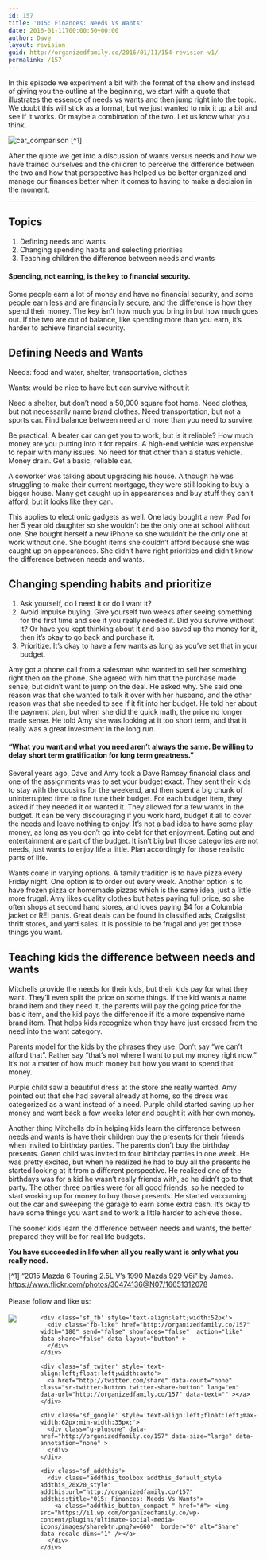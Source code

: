 ```yaml
---
id: 157
title: '015: Finances: Needs Vs Wants'
date: 2016-01-11T00:00:50+00:00
author: Dave
layout: revision
guid: http://organizedfamily.co/2016/01/11/154-revision-v1/
permalink: /157
---
```

In this episode we experiment a bit with the format of the show and instead of giving you the outline at the beginning, we start with a quote that illustrates the essence of needs vs wants and then jump right into the topic. We doubt this will stick as a format, but we just wanted to mix it up a bit and see if it works. Or maybe a combination of the two. Let us know what you think.

<img src="https://i0.wp.com/organizedfamily.co/wp-content/uploads/2016/01/car_comparison.jpg?w=660" alt="car_comparison" data-recalc-dims="1" /> [^1]

After the quote we get into a discussion of wants versus needs and how we have trained ourselves and the children to perceive the difference between the two and how that perspective has helped us be better organized and manage our finances better when it comes to having to make a decision in the moment.

* * *

## Topics

  1. Defining needs and wants
  2. Changing spending habits and selecting priorities
  3. Teaching children the difference between needs and wants

#### Spending, not earning, is the key to financial security.

Some people earn a lot of money and have no financial security, and some people earn less and are financially secure, and the difference is how they spend their money. The key isn&#8217;t how much you bring in but how much goes out. If the two are out of balance, like spending more than you earn, it&#8217;s harder to achieve financial security.

## Defining Needs and Wants

Needs: food and water, shelter, transportation, clothes

Wants: would be nice to have but can survive without it

Need a shelter, but don&#8217;t need a 50,000 square foot home. Need clothes, but not necessarily name brand clothes. Need transportation, but not a sports car. Find balance between need and more than you need to survive.

Be practical. A beater car can get you to work, but is it reliable? How much money are you putting into it for repairs. A high-end vehicle was expensive to repair with many issues. No need for that other than a status vehicle. Money drain. Get a basic, reliable car.

A coworker was talking about upgrading his house. Although he was struggling to make their current mortgage, they were still looking to buy a bigger house. Many get caught up in appearances and buy stuff they can&#8217;t afford, but it looks like they can.

This applies to electronic gadgets as well. One lady bought a new iPad for her 5 year old daughter so she wouldn&#8217;t be the only one at school without one. She bought herself a new iPhone so she wouldn&#8217;t be the only one at work without one. She bought items she couldn&#8217;t afford because she was caught up on appearances. She didn&#8217;t have right priorities and didn&#8217;t know the difference between needs and wants.

## Changing spending habits and prioritize

  1. Ask yourself, do I need it or do I want it?
  2. Avoid impulse buying. Give yourself two weeks after seeing something for the first time and see if you really needed it. Did you survive without it? Or have you kept thinking about it and also saved up the money for it, then it&#8217;s okay to go back and purchase it.
  3. Prioritize. It&#8217;s okay to have a few wants as long as you&#8217;ve set that in your budget.

Amy got a phone call from a salesman who wanted to sell her something right then on the phone. She agreed with him that the purchase made sense, but didn&#8217;t want to jump on the deal. He asked why. She said one reason was that she wanted to talk it over with her husband, and the other reason was that she needed to see if it fit into her budget. He told her about the payment plan, but when she did the quick math, the price no longer made sense. He told Amy she was looking at it too short term, and that it really was a great investment in the long run.

#### &#8220;What you want and what you need aren&#8217;t always the same. Be willing to delay short term gratification for long term greatness.&#8221;

Several years ago, Dave and Amy took a Dave Ramsey financial class and one of the assignments was to set your budget exact. They sent their kids to stay with the cousins for the weekend, and then spent a big chunk of uninterrupted time to fine tune their budget. For each budget item, they asked if they needed it or wanted it. They allowed for a few wants in the budget. It can be very discouraging if you work hard, budget it all to cover the needs and leave nothing to enjoy. It&#8217;s not a bad idea to have some play money, as long as you don&#8217;t go into debt for that enjoyment. Eating out and entertainment are part of the budget. It isn&#8217;t big but those categories are not needs, just wants to enjoy life a little. Plan accordingly for those realistic parts of life.

Wants come in varying options. A family tradition is to have pizza every Friday night. One option is to order out every week. Another option is to have frozen pizza or homemade pizzas which is the same idea, just a little more frugal. Amy likes quality clothes but hates paying full price, so she often shops at second hand stores, and loves paying $4 for a Columbia jacket or REI pants. Great deals can be found in classified ads, Craigslist, thrift stores, and yard sales. It is possible to be frugal and yet get those things you want.

## Teaching kids the difference between needs and wants

Mitchells provide the needs for their kids, but their kids pay for what they want. They&#8217;ll even split the price on some things. If the kid wants a name brand item and they need it, the parents will pay the going price for the basic item, and the kid pays the difference if it&#8217;s a more expensive name brand item. That helps kids recognize when they have just crossed from the need into the want category.

Parents model for the kids by the phrases they use. Don&#8217;t say &#8220;we can&#8217;t afford that&#8221;. Rather say &#8220;that&#8217;s not where I want to put my money right now.&#8221; It&#8217;s not a matter of how much money but how you want to spend that money.

Purple child saw a beautiful dress at the store she really wanted. Amy pointed out that she had several already at home, so the dress was categorized as a want instead of a need. Purple child started saving up her money and went back a few weeks later and bought it with her own money.

Another thing Mitchells do in helping kids learn the difference between needs and wants is have their children buy the presents for their friends when invited to birthday parties. The parents don&#8217;t buy the birthday presents. Green child was invited to four birthday parties in one week. He was pretty excited, but when he realized he had to buy all the presents he started looking at it from a different perspective. He realized one of the birthdays was for a kid he wasn&#8217;t really friends with, so he didn&#8217;t go to that party. The other three parties were for all good friends, so he needed to start working up for money to buy those presents. He started vaccuming out the car and sweeping the garage to earn some extra cash. It&#8217;s okay to have some things you want and to work a little harder to achieve those.

The sooner kids learn the difference between needs and wants, the better prepared they will be for real life budgets.

**You have succeeded in life when all you really want is only what you really need.**

[^1] &#8220;2015 Mazda 6 Touring 2.5L V&#8217;s 1990 Mazda 929 V6i&#8221; by James. https://www.flickr.com/photos/30474136@N07/16651312078

<div class='sfsi_Sicons' style='width: 100%; display: inline-block; vertical-align: middle; text-align:left'>
  <div style='margin:0px 8px 0px 0px; line-height: 24px'>
    <span>Please follow and like us:</span>
  </div>
  
  <div class='sfsi_socialwpr'>
    <div class='sf_subscrbe' style='text-align:left;float:left;width:64px'>
      <a href="http://www.specificfeeds.com/widget/emailsubscribe/MTc5ODgx/OA==/" target="_blank"><img src="https://i2.wp.com/organizedfamily.co/wp-content/plugins/ultimate-social-media-icons/images/follow_subscribe.png?w=660" data-recalc-dims="1" /></a>
    </div>
    
    <div class='sf_fb' style='text-align:left;width:52px'>
      <div class="fb-like" href="http://organizedfamily.co/157" width="180" send="false" showfaces="false"  action="like" data-share="false" data-layout="button" >
      </div>
    </div>
    
    <div class='sf_twiter' style='text-align:left;float:left;width:auto'>
      <a href="http://twitter.com/share" data-count="none" class="sr-twitter-button twitter-share-button" lang="en" data-url="http://organizedfamily.co/157" data-text="" ></a>
    </div>
    
    <div class='sf_google' style='text-align:left;float:left;max-width:62px;min-width:35px;'>
      <div class="g-plusone" data-href="http://organizedfamily.co/157" data-size="large" data-annotation="none" >
      </div>
    </div>
    
    <div class='sf_addthis'>
      <div class="addthis_toolbox addthis_default_style addthis_20x20_style" addthis:url="http://organizedfamily.co/157" addthis:title="015: Finances: Needs Vs Wants">
        <a class="addthis_button_compact " href="#"> <img src="https://i1.wp.com/organizedfamily.co/wp-content/plugins/ultimate-social-media-icons/images/sharebtn.png?w=660"  border="0" alt="Share" data-recalc-dims="1" /></a>
      </div>
    </div>
  </div>
</div>